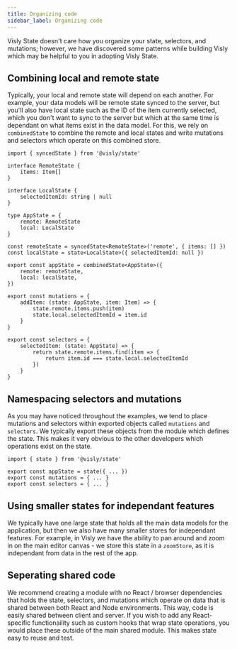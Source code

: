 ```yaml
---
title: Organizing code
sidebar_label: Organizing code
---
```


Visly State doesn't care how you organize your state, selectors, and mutations; however, we have discovered some patterns while building Visly which may be helpful to you in adopting Visly State.

## Combining local and remote state

Typically, your local and remote state will depend on each another. For example, your data models will be remote state synced to the server, but you'll also have local state such as the ID of the item currently selected, which you don't want to sync to the server but which at the same time is dependant on what items exist in the data model. For this, we rely on `combinedState` to combine the remote and local states and write mutations and selectors which operate on this combined store.

```tsx
import { syncedState } from '@visly/state'

interface RemoteState {
    items: Item[]
}

interface LocalState {
    selectedItemId: string | null
}

type AppState = {
    remote: RemoteState
    local: LocalState
}

const remoteState = syncedState<RemoteState>('remote', { items: [] })
const localState = state<LocalState>({ selectedItemId: null })

export const appState = combinedState<AppState>({
    remote: remoteState,
    local: localState,
})

export const mutations = {
    addItem: (state: AppState, item: Item) => {
        state.remote.items.push(item)
        state.local.selectedItemId = item.id
    }
}

export const selectors = {
    selectedItem: (state: AppState) => {
        return state.remote.items.find(item => {
            return item.id === state.local.selectedItemId
        })
    }
}
```

## Namespacing selectors and mutations

As you may have noticed throughout the examples, we tend to place mutations and selectors within exported objects called `mutations` and `selectors`. We typically export these objects from the module which defines the state. This makes it very obvious to the other developers which operations exist on the state.

```tsx
import { state } from '@visly/state'

export const appState = state({ ... })
export const mutations = { ... }
export const selectors = { ... }
```

## Using smaller states for independant features

We typically have one large state that holds all the main data models for the application, but then we also have many smaller stores for independant features. For example, in Visly we have the ability to pan around and zoom in on the main editor canvas - we store this state in a `zoomStore`, as it is independant from data in the rest of the app.

## Seperating shared code

We recommend creating a module with no React / browser dependencies that holds the state, selectors, and mutations which operate on data that is shared between both React and Node environments. This way, code is easily shared between client and server. If you wish to add any React-specific functionaility such as custom hooks that wrap state operations, you would place these outside of the main shared module. This makes state easy to reuse and test. 
